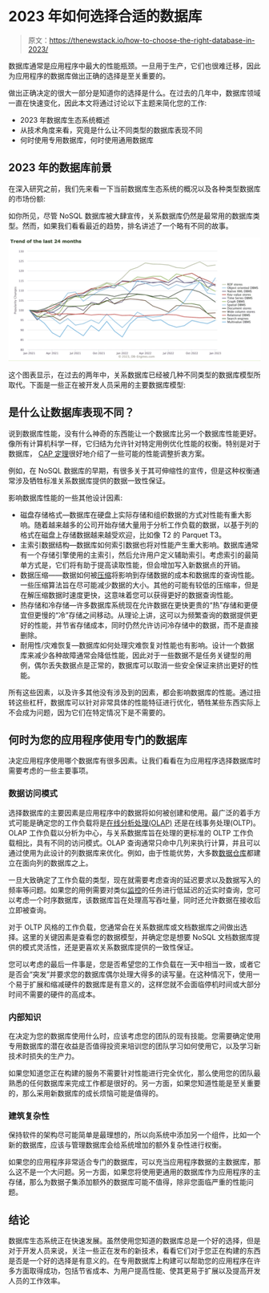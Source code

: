 # 2023 年如何选择合适的数据库

> 原文：<https://thenewstack.io/how-to-choose-the-right-database-in-2023/>

数据库通常是应用程序中最大的性能瓶颈。一旦用于生产，它们也很难迁移，因此为应用程序的数据库做出正确的选择是至关重要的。

做出正确决定的很大一部分是知道你的选择是什么。在过去的几年中，数据库领域一直在快速变化，因此本文将通过讨论以下主题来简化您的工作:

*   2023 年数据库生态系统概述
*   从技术角度来看，究竟是什么让不同类型的数据库表现不同
*   何时使用专用数据库，何时使用通用数据库

## 2023 年的数据库前景

在深入研究之前，我们先来看一下当前数据库生态系统的概况以及各种类型数据库的市场份额:

如你所见，尽管 NoSQL 数据库被大肆宣传，关系数据库仍然是最常用的数据库类型。然而，如果我们看看最近的趋势，排名讲述了一个略有不同的故事。

![](img/2d31d4ac5668c4c988f2ced0c9158283.png)

这个图表显示，在过去的两年中，关系数据库已经被几种不同类型的数据库模型所取代。下面是一些正在被开发人员采用的主要数据库模型:

## 是什么让数据库表现不同？

说到数据库性能，没有什么神奇的东西能让一个数据库比另一个数据库性能更好。像所有计算机科学一样，它归结为允许针对特定用例优化性能的权衡。特别是对于数据库， [CAP 定理](https://www.influxdata.com/glossary/cap-theorem/?utm_source=vendor&utm_medium=referral&utm_campaign=2023-02_spnsr-ctn_choose-right-db_tns)很好地介绍了一些可能的性能调整折衷方案。

例如，在 NoSQL 数据库的早期，有很多关于其可伸缩性的宣传，但是这种权衡通常涉及牺牲标准关系数据库提供的数据一致性保证。

影响数据库性能的一些其他设计因素:

*   磁盘存储格式—数据库在硬盘上实际存储和组织数据的方式对性能有重大影响。随着越来越多的公司开始存储大量用于分析工作负载的数据，以基于列的格式在磁盘上存储数据越来越受欢迎，比如像 T2 的 Parquet T3。
*   主索引数据结构—数据库如何索引数据也将对性能产生重大影响。数据库通常有一个存储引擎使用的主索引，然后允许用户定义辅助索引。考虑索引的最简单方式是，它们将有助于提高读取性能，但会增加写入新数据点的开销。
*   数据压缩——数据如何被[压缩](https://thenewstack.io/in-storage-compression-saves-money-boosts-performance/)将影响到存储数据的成本和数据库的查询性能。一些压缩算法旨在尽可能减少数据的大小。其他的可能有较低的压缩率，但是在解压缩数据时速度更快，这意味着您可以获得更好的数据查询性能。
*   热存储和冷存储—许多数据库系统现在允许数据在更快更贵的“热”存储和更便宜但更慢的“冷”存储之间移动。从理论上讲，这可以为频繁查询的数据提供更好的性能，并节省存储成本，同时仍然允许访问冷存储中的数据，而不是直接删除。
*   耐用性/灾难恢复—数据库如何处理灾难恢复对性能也有影响。设计一个数据库来减少各种故障通常会降低性能，因此对于一些数据不是任务关键型的用例，偶尔丢失数据点是正常的，数据库可以取消一些安全保证来挤出更好的性能。

所有这些因素，以及许多其他没有涉及到的因素，都会影响数据库的性能。通过扭转这些杠杆，数据库可以针对非常具体的性能特征进行优化，牺牲某些东西实际上不会成为问题，因为它们在特定情况下是不需要的。

## 何时为您的应用程序使用专门的数据库

决定应用程序使用哪个数据库有很多因素。让我们看看在为应用程序选择数据库时需要考虑的一些主要事项。

### 数据访问模式

选择数据库的主要因素是应用程序中的数据将如何被创建和使用。最广泛的着手方式可能是确定您的工作负载将是[在线分析处理(OLAP)](https://www.influxdata.com/glossary/olap/?utm_source=vendor&utm_medium=referral&utm_campaign=2023-02_spnsr-ctn_choose-right-db_tns) 还是在线事务处理(OLTP)。OLAP 工作负载以分析为中心，与关系数据库旨在处理的更标准的 OLTP 工作负载相比，具有不同的访问模式。OLAP 查询通常只命中几列来执行计算，并且可以通过使用为此设计的列数据库来优化。例如，由于性能优势，大多数[数据仓库](https://www.influxdata.com/glossary/data-warehouse/?utm_source=vendor&utm_medium=referral&utm_campaign=2023-02_spnsr-ctn_choose-right-db_tns)都建立在面向列的数据库之上。

一旦大致确定了工作负载的类型，现在就需要考虑查询的延迟要求以及数据写入的频率等问题。如果您的用例需要对类似[监控](https://www.influxdata.com/solutions/application-performance-monitoring-apm/?utm_source=vendor&utm_medium=referral&utm_campaign=2023-02_spnsr-ctn_choose-right-db_tns)的任务进行低延迟的近实时查询，您可以考虑一个时序数据库，该数据库旨在处理高写吞吐量，同时还允许数据在接收后立即被查询。

对于 OLTP 风格的工作负载，您通常会在关系数据库或文档数据库之间做出选择。这里的关键因素是查看您的数据模型，并确定您是想要 NoSQL 文档数据库提供的模式灵活性，还是更喜欢关系数据库提供的一致性保证。

您可以考虑的最后一件事是，您是否希望您的工作负载在一天中相当一致，或者它是否会“突发”并要求您的数据库偶尔处理大得多的读写量。在这种情况下，使用一个易于扩展和缩减硬件的数据库是有意义的，这样您就不会面临停机时间或大部分时间不需要的硬件的高成本。

### 内部知识

在决定为您的数据库使用什么时，应该考虑您的团队的现有技能。您需要确定使用专用数据库的潜在收益是否值得投资来培训您的团队学习如何使用它，以及学习新技术时损失的生产力。

如果您知道您正在构建的服务不需要针对性能进行完全优化，那么使用您的团队最熟悉的任何数据库来完成工作都是很好的。另一方面，如果您知道性能是至关重要的，那么采用新数据库的成长烦恼可能是值得的。

### 建筑复杂性

保持软件的架构尽可能简单是最理想的，所以向系统中添加另一个组件，比如一个新的数据库，应该与管理数据库会给系统增加的额外复杂性进行权衡。

如果您的应用程序非常适合专门的数据库，可以充当应用程序数据的主数据库，那么这不是一个大问题。另一方面，如果您将使用更通用的数据库作为应用程序的主存储，那么为数据子集添加额外的数据库可能不值得，除非您面临严重的性能问题。

## 结论

数据库生态系统正在快速发展。虽然使用您知道的数据库总是一个好的选择，但是对于开发人员来说，关注一些正在发布的新技术，看看它们对于您正在构建的东西是否是一个好的选择是有意义的。在专用数据库上构建可以帮助您的应用程序在许多方面取得成功，包括节省成本、为用户提高性能、使其更易于扩展以及提高开发人员的工作效率。

<svg xmlns:xlink="http://www.w3.org/1999/xlink" viewBox="0 0 68 31" version="1.1"><title>Group</title> <desc>Created with Sketch.</desc></svg>